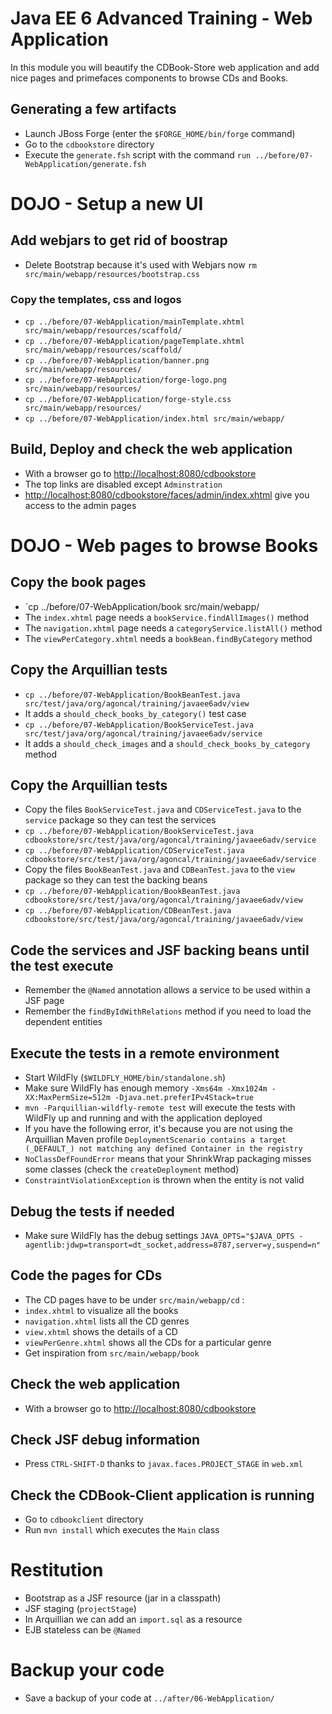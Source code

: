 # Java EE 6 Advanced Training - Web Application

In this module you will beautify the CDBook-Store web application and add nice pages and primefaces components to browse CDs and Books.

## Generating a few artifacts

* Launch JBoss Forge (enter the `$FORGE_HOME/bin/forge` command)
* Go to the `cdbookstore` directory
* Execute the `generate.fsh` script with the command `run ../before/07-WebApplication/generate.fsh` 

# DOJO - Setup a new UI

## Add webjars to get rid of boostrap

* Delete Bootstrap because it's used with Webjars now `rm src/main/webapp/resources/bootstrap.css`

###  Copy the templates, css and logos
 
* `cp ../before/07-WebApplication/mainTemplate.xhtml src/main/webapp/resources/scaffold/`
* `cp ../before/07-WebApplication/pageTemplate.xhtml src/main/webapp/resources/scaffold/`
* `cp ../before/07-WebApplication/banner.png src/main/webapp/resources/`
* `cp ../before/07-WebApplication/forge-logo.png src/main/webapp/resources/`
* `cp ../before/07-WebApplication/forge-style.css src/main/webapp/resources/`
* `cp ../before/07-WebApplication/index.html src/main/webapp/`

## Build, Deploy and check the web application
                 
* With a browser go to [http://localhost:8080/cdbookstore]()
* The top links are disabled except `Adminstration`
* [http://localhost:8080/cdbookstore/faces/admin/index.xhtml]() give you access to the admin pages

# DOJO - Web pages to browse Books

##  Copy the book pages

* `cp ../before/07-WebApplication/book src/main/webapp/
* The `index.xhtml` page needs a `bookService.findAllImages()` method
* The `navigation.xhtml` page needs a `categoryService.listAll()` method
* The `viewPerCategory.xhtml` needs a `bookBean.findByCategory` method

## Copy the Arquillian tests

* `cp ../before/07-WebApplication/BookBeanTest.java src/test/java/org/agoncal/training/javaee6adv/view`
* It adds a `should_check_books_by_category()` test case
* `cp ../before/07-WebApplication/BookServiceTest.java src/test/java/org/agoncal/training/javaee6adv/service`
* It adds a `should_check_images` and a `should_check_books_by_category` method

## Copy the Arquillian tests

* Copy the files `BookServiceTest.java` and `CDServiceTest.java` to the `service` package so they can test the services
* `cp ../before/07-WebApplication/BookServiceTest.java cdbookstore/src/test/java/org/agoncal/training/javaee6adv/service`
* `cp ../before/07-WebApplication/CDServiceTest.java cdbookstore/src/test/java/org/agoncal/training/javaee6adv/service`
* Copy the files `BookBeanTest.java` and `CDBeanTest.java` to the `view` package so they can test the backing beans
* `cp ../before/07-WebApplication/BookBeanTest.java cdbookstore/src/test/java/org/agoncal/training/javaee6adv/view`
* `cp ../before/07-WebApplication/CDBeanTest.java cdbookstore/src/test/java/org/agoncal/training/javaee6adv/view`

## Code the services and JSF backing beans until the test execute

* Remember the `@Named` annotation allows a service to be used within a JSF page
* Remember the `findByIdWithRelations` method if you need to load the dependent entities

## Execute the tests in a remote environment

* Start WildFly (`$WILDFLY_HOME/bin/standalone.sh`)
* Make sure WildFly has enough memory `-Xms64m -Xmx1024m -XX:MaxPermSize=512m -Djava.net.preferIPv4Stack=true`
* `mvn -Parquillian-wildfly-remote test` will execute the tests with WildFly up and running and with the application deployed
* If you have the following error, it's because you are not using the Arquillian Maven profile `DeploymentScenario contains a target (_DEFAULT_) not matching any defined Container in the registry`
* `NoClassDefFoundError` means that your ShrinkWrap packaging misses some classes (check the `createDeployment` method) 
* `ConstraintViolationException` is thrown when the entity is not valid

## Debug the tests if needed

* Make sure WildFly has the debug settings `JAVA_OPTS="$JAVA_OPTS -agentlib:jdwp=transport=dt_socket,address=8787,server=y,suspend=n"`

## Code the pages for CDs

* The CD pages have to be under `src/main/webapp/cd` :
* `index.xhtml` to visualize all the books
* `navigation.xhtml` lists all the CD genres
* `view.xhtml` shows the details of a CD
* `viewPerGenre.xhtml` shows all the CDs for a particular genre
* Get inspiration from `src/main/webapp/book`

## Check the web application

* With a browser go to [http://localhost:8080/cdbookstore]()

## Check JSF debug information

* Press `CTRL-SHIFT-D` thanks to `javax.faces.PROJECT_STAGE` in `web.xml`

## Check the CDBook-Client application is running

* Go to `cdbookclient` directory
* Run `mvn install` which executes the `Main` class

# Restitution

* Bootstrap as a JSF resource (jar in a classpath)
* JSF staging (`projectStage`)
* In Arquillian we can add an `import.sql` as a resource
* EJB stateless can be `@Named`

# Backup your code

* Save a backup of your code at `../after/06-WebApplication/`
